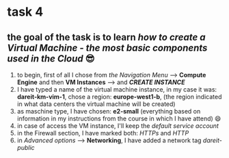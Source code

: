 # task 4
## the goal of the task is to learn *how to create a Virtual Machine - the most basic components used in the Cloud* :sunglasses:
1. to begin, first of all I chose from *the Navigation Menu* --> **Compute Engine** and then **VM Instances** --> and ***CREATE INSTANCE***
2. I have typed a name of the virtual machine instance, in my case it was: **dareit-km-vim-1**, chose a region: **europe-west1-b**, (the region indicated in what data centers the virtual machine will be created)
3. as maschine type, I have chosen: **e2-small** (everything based on information in my instructions from the course in which I have attend) 😄
4. in case of access the VM instance, I'll keep the *default service account*
5. in the Firewall section, I have marked both: *HTTPs* and *HTTP*
6. in *Advanced options* --> **Networking**, I have added a network tag *dareit-public*
